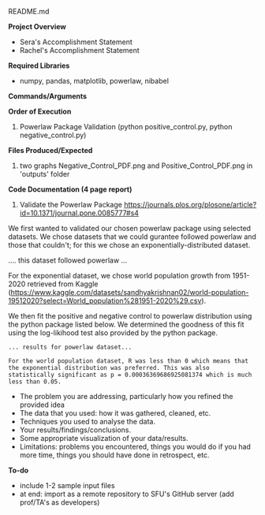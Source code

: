 README.md

**Project Overview**
- Sera's Accomplishment Statement
- Rachel's Accomplishment Statement

**Required Libraries**
- numpy, pandas, matplotlib, powerlaw, nibabel 

**Commands/Arguments**

**Order of Execution**
1. Powerlaw Package Validation (python positive_control.py, python negative_control.py)

**Files Produced/Expected**
1. two graphs Negative_Control_PDF.png and Positive_Control_PDF.png in 'outputs' folder


**Code Documentation (4 page report)**

1) Validate the Powerlaw Package
https://journals.plos.org/plosone/article?id=10.1371/journal.pone.0085777#s4

We first wanted to validated our chosen powerlaw package using selected datasets. We chose datasets that we could gurantee followed powerlaw and those that couldn't; for this we chose an exponentially-distributed dataset.

.... this dataset followed powerlaw ...

For the exponential dataset, we chose world population growth from 1951-2020 retrieved from Kaggle (https://www.kaggle.com/datasets/sandhyakrishnan02/world-population-19512020?select=World_population%281951-2020%29.csv). 

We then fit the positive and negative control to powerlaw distribution using the python package listed below. We determined the goodness of this fit using the log-likihood test also provided by the python package. 

    ... results for powerlaw dataset...

    For the world population dataset, R was less than 0 which means that the exponential distribution was preferred. This was also statistically significant as p = 0.00036369686925081374 which is much less than 0.05.


- The problem you are addressing, particularly how you refined the provided idea
- The data that you used: how it was gathered, cleaned, etc.
- Techniques you used to analyse the data.
- Your results/findings/conclusions.
- Some appropriate visualization of your data/results.
- Limitations: problems you encountered, things you would do if you had more time, things you should have done in retrospect, etc. 


**To-do**
- include 1-2 sample input files
- at end: import as a remote repository to SFU's GitHub server (add prof/TA's as developers)
